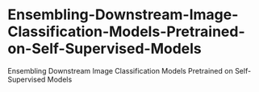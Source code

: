 # Ensembling-Downstream-Image-Classification-Models-Pretrained-on-Self-Supervised-Models
Ensembling Downstream Image Classification Models Pretrained on Self-Supervised Models
